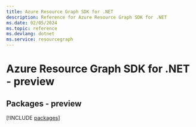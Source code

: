 ```yaml
---
title: Azure Resource Graph SDK for .NET
description: Reference for Azure Resource Graph SDK for .NET
ms.date: 02/05/2024
ms.topic: reference
ms.devlang: dotnet
ms.service: resourcegraph
---
```

# Azure Resource Graph SDK for .NET - preview
## Packages - preview
[!INCLUDE [packages](resource-graph-index.md)]